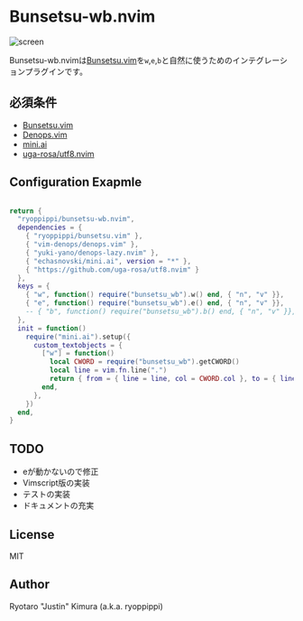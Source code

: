 # Bunsetsu-wb.nvim

![screen](https://user-images.githubusercontent.com/1560508/222988065-3ac14333-2b7d-4380-b258-d78303516d71.gif)


Bunsetsu-wb.nvimは[Bunsetsu.vim](https://github.com/ryoppippi/bunsetsu.vim)を`w`,`e`,`b`と自然に使うためのインテグレーションプラグインです。


## 必須条件
- [Bunsetsu.vim](https://github.com/ryoppippi/bunsetsu.vim)
- [Denops.vim](https://github.com/vim-denops/denops.vim)
- [mini.ai](https://github.com/echasnovski/mini.ai)
- [uga-rosa/utf8.nvim](https://github.com/uga-rosa/utf8.nvim)

## Configuration Exapmle

``` lua

return {
  "ryoppippi/bunsetsu-wb.nvim",
  dependencies = {
    { "ryoppippi/bunsetsu.vim" },
    { "vim-denops/denops.vim" },
    { "yuki-yano/denops-lazy.nvim" },
    { "echasnovski/mini.ai", version = "*" },
    { "https://github.com/uga-rosa/utf8.nvim" }
  },
  keys = {
    { "w", function() require("bunsetsu_wb").w() end, { "n", "v" }},
    { "e", function() require("bunsetsu_wb").e() end, { "n", "v" }},
    -- { "b", function() require("bunsetsu_wb").b() end, { "n", "v" }},
  },
  init = function()
    require("mini.ai").setup({
      custom_textobjects = {
        ["w"] = function()
          local CWORD = require("bunsetsu_wb").getCWORD()
          local line = vim.fn.line(".")
          return { from = { line = line, col = CWORD.col }, to = { line = line, col = CWORD.colend } }
        end,
      },
    })
  end,
}
```

## TODO
- eが動かないので修正
- Vimscript版の実装
- テストの実装
- ドキュメントの充実

## License

MIT

## Author

Ryotaro "Justin" Kimura (a.k.a. ryoppippi)

